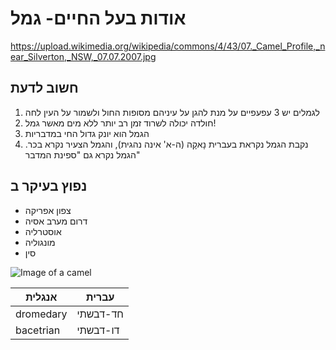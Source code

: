 # אודות בעל החיים- גמל

https://upload.wikimedia.org/wikipedia/commons/4/43/07._Camel_Profile,_near_Silverton,_NSW,_07.07.2007.jpg

## חשוב לדעת
1. לגמלים יש 3 עפעפיים על מנת להגן על עיניהם מסופות החול ולשמור על העין לחה
2. חולדה יכולה לשרוד זמן רב יותר ללא מים מאשר גמל!
3. הגמל הוא יונק גדול החי במדבריות
4. נקבת הגמל נקראת בעברית נָאקָה (ה-א' אינה נהגית), והגמל הצעיר נקרא בכר. הגמל נקרא גם "ספינת המדבר"

## נפוץ בעיקר ב
- צפון אפריקה
- דרום מערב אסיה
- אוסטרליה
- מונגוליה
- סין

![Image of a camel](/images/camel.jpeg)

אנגלית | עברית
-------|--------
dromedary | חד-דבשתי
bacetrian | דו-דבשתי
